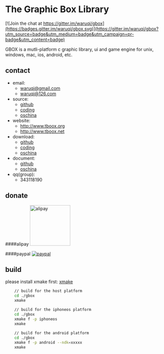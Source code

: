 The Graphic Box Library
========================

[![Join the chat at https://gitter.im/waruqi/gbox](https://badges.gitter.im/waruqi/gbox.svg)](https://gitter.im/waruqi/gbox?utm_source=badge&utm_medium=badge&utm_campaign=pr-badge&utm_content=badge)

GBOX is a mutli-platform c graphic library, ui and game engine for unix, windows, mac, ios, android, etc.

contact
-------

- email:   	    
	- waruqi@gmail.com
	- waruqi@126.com
- source:  	    
	- [github](https://github.com/waruqi/gbox)
	- [coding](https://coding.net/u/waruqi/p/gbox/git)
	- [oschina](http://git.oschina.net/tboox/gbox)
- website: 	    
	- http://www.tboox.org
	- http://www.tboox.net
- download:
 	- [github](https://github.com/waruqi/gbox/archive/master.zip)
 	- [coding](https://coding.net/u/waruqi/p/gbox/git/archive/master)
 	- [oschina](http://git.oschina.net/tboox/gbox/repository/archive?ref=master)
- document:
	- [github](https://github.com/waruqi/gbox/wiki/)
	- [oschina](http://git.oschina.net/tboox/gbox/wikis/home)
- qq(group):    
	- 343118190

donate
------

####alipay
<img src="http://www.tboox.net/ruki/alipay.png" alt="alipay" width="128" height="128">

####paypal
<a href="http://tboox.net/%E6%8D%90%E5%8A%A9/">
<img src="https://www.paypalobjects.com/en_US/i/btn/btn_donate_SM.gif" alt="paypal">
</a>

build
-----

please install xmake first: [xmake](https://github.com/waruqi/xmake)


```bash
	// build for the host platform
    cd ./gbox
    xmake

	// build for the iphoneos platform
    cd ./gbox
    xmake f -p iphoneos 
    xmake
    
	// build for the android platform
    cd ./gbox
    xmake f -p android --ndk=xxxxx
    xmake
```

